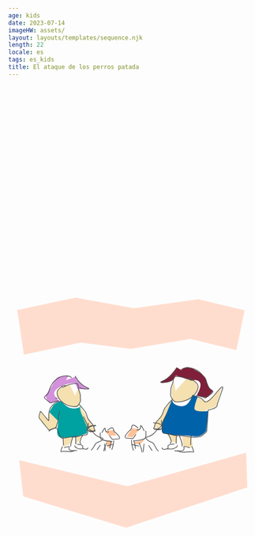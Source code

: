 ```yaml
---
age: kids
date: 2023-07-14
imageHW: assets/
layout: layouts/templates/sequence.njk
length: 22
locale: es
tags: es_kids
title: El ataque de los perros patada
---
```


<svg stroke-miterlimit="10" style="fill-rule:nonzero;clip-rule:evenodd;stroke-linecap:round;stroke-linejoin:round" viewBox="0 0 390 844" xml:space="preserve" xmlns="http://www.w3.org/2000/svg">
<path d="M76.905 479.531c3.852-5.841 19.135-10.934 19.135-10.934l8.885 17.768 4.781-12.984s3.956 8.676 3.419 15.718c-.536 7.042-1.721 15.878-6.839 15.032-5.117-.846-13.137-2.029-19.13-6.831-5.993-4.803-14.103-11.928-10.25-17.769ZM49.57 510.968l-.684 10.251 15.718 18.451 12.299-4.1-.997-12.986-11.302-11.616-.686 14.351-14.349-14.351Z" fill="#f5e0b0"/><path d="M83.427 494.849s-9.693 1.732-12.985 6.834c-3.291 5.101-6.153 10.248-6.153 10.248l13.67 13.671 2.05-15.718-3.106 29.786s-1.973 11.127 5.84 11.901c7.814.774 23.236-1.367 23.236-1.367l17.088-4.783 1.367-13.668s-3.789-4.232-6.156-12.304c-2.368-8.073-5.103-16.685-5.103-16.685s-4.572 5.204-15.635 2.767c-6.265-1.381-14.113-10.682-14.113-10.682Z" fill="#00a1a1"/><path d="m111.753 502.764 2.05 9.568 12.988 30.072 10.251-1.367-12.299-19.135-12.99-19.138ZM85.79 552.655l-.006 14.349 11.618-6.151 4.784-10.934-16.397 2.736ZM105.603 551.286l11.623-2.731-11.623 14.348v-11.617Z" fill="#f5e0b0"/><path d="m109.022 476.114 17.085-.683s-21.249-13.129-20.502-19.135l-15.035 5.467 3.97-7.379-16.952 2.595s-3.55 3.775-7.52 10.934c-3.97 7.16-8.26 13.468-10.934 16.402-2.675 2.934 5.465 13.665 5.465 13.665L81 494.563s-14.4-9.068-6.834-17.085c7.566-8.016 24.146-11.804 30.759-10.931" fill="#d391db"/><path d="m152.127 542.291 11.622-2.783 6.149 9.047h-12.3M147.71 553.357s10.835 7.211 16.37 3.507l-5.848 12.276s-4.715-12.719-10.522-15.783ZM185.708 549.85l8.765-12.86 11.693 1.754-11.69 12.859-8.768-1.753ZM196.225 559.2s17.323-2.701 19.291-6.427c1.969-3.727-4.788 8.464-10.519 9.352-5.731.888-8.772-2.925-8.772-2.925Z" fill="#ffc197"/><path d="M238.311 465.09s8.083-4.019 14.031-9.35c5.948-5.332 11.691-14.029 11.691-14.029l7.597 4.674s4.808-7.914 15.202-3.505 22.991 12.472 23.966 19.29c.975 6.818 4.16 13.353 8.768 15.198 4.608 1.845-9.353 11.69-9.353 11.69l-14.618-3.509s8.972-14.506 4.677-20.459c-4.295-5.953-13.239-2.578-13.239-2.578l-24.142-8.128-3.532 6.617s-17.543 8.172-21.048 4.089Z" fill="#801f39"/><path d="m278.649 460.416-16.37 18.121-2.925-16.37s-4.564 18.623-2.918 23.384c1.646 4.761-2.071 11.182 9.348 9.935 11.419-1.247 18.925-1.795 23.382-7.599 4.457-5.804 9.642-9.716 7.603-16.365-2.039-6.649-7.115-10.825-18.12-11.106Z" fill="#f5e0b0"/><path d="M231.883 525.884s8.844-5.439 10.524-12.275c1.681-6.837 14.614-20.459 14.614-20.459l-16.954 39.164-11.691 8.183 3.507-14.613ZM297.349 489.056s-10.168 16.269-1.751 21.046c8.416 4.776 16.951-2.923 16.951-2.923l13.447-4.092 8.766-30.396s-18.285 22.813-24.551 22.213c-6.265-.601-6.987-5.234-12.862-5.848ZM251.173 546.343l3.507 11.106 9.353 2.338 1.167-11.108-14.027-2.336ZM272.799 549.848l1.169 14.613 15.784 3.509-2.922-18.12-14.031-.002Z" fill="#f5e0b0"/><path d="m257.021 491.981-16.37 39.748s-1.253 11.771 2.339 12.86c3.591 1.089 9.839 3.242 23.966 3.507 14.127.265 22.911 2.121 29.811 1.754 6.9-.368 13.446-8.184 13.446-8.184l3.503-31.567s-21.212 2.615-21.623-3.505c-.411-6.119 5.258-19.289 5.258-19.289l-8.765-2.338s-4.005 18.753-18.121 17.536c-14.116-1.217-13.444-10.522-13.444-10.522Z" fill="#0062a8"/><path d="m17.067 587.109 169.52 40.92 186.466-52.608 1.754 54.362-189.974 63.129-161.334-49.1-6.432-56.703ZM24.525 422l88.851-19.125 78.913 9.935 93.523-15.648 71.9 17.635 12.86-62.344-72.485-17.387-101.124 14.158-91.77-16.642-91.19 19.374L24.525 422Z" fill="#ffddce"/><path d="M300.406 480.688c-.972.139-1.934.266-2.906.406-.29.044-.482.335-.438.625.045.29.304.482.594.437.97-.158 1.937-.31 2.906-.468a.536.536 0 0 0 .438-.594c-.042-.275-.319-.449-.594-.406ZM74.188 489.406c-.275-.044-.55.132-.594.406-.045.275.132.55.406.594.826.144 1.674.295 2.5.438a.515.515 0 0 0 .594-.438.546.546 0 0 0-.438-.625l-2.469-.375ZM262.75 455.375c-1.026.012-2.049.17-2.719.656-1.272.925-1.62 2.638-1.812 4.094-.171 1.29-.161 2.618-.344 3.906-.101.716-.327 1.459-.531 2.125-.838 2.733-2.083 5.385-2.688 8.188-.444 2.062-.323 4.099-.375 6.187-.047 1.886-.441 3.805-.125 5.688.281 1.673 1.178 3.009 2.032 4.437.923 1.544 1.893 3.139 3.312 4.282 2.138 1.72 4.181 1.559 6.781 1.468 1.941-.068 3.837-.215 5.75-.562 7.082-1.284 13.802-4.743 18.969-9.75 2.563-2.484 4.755-5.329 6.031-8.688 1.2-3.156 1.725-7.003-.25-9.968-.617-.927-1.478-1.686-2.281-2.438a50.405 50.405 0 0 0-3.531-3.031c-1.001-.776-2.019-1.519-3.094-2.188-.499-.31-1-.627-1.563-.812-.737-.243-1.514-.238-2.281-.281-.246-.014-.972-.17-.75-.063 2.383 1.144-.004.019-.719-.063A.505.505 0 0 0 282 459c-.031.276.193.531.469.562 1.337.549 1.476.701 1.875.938-1.192-.519-2.372-1.077-3.563-1.594-4.753-2.064-10.074-2.975-15.219-3.375-.734-.057-1.786-.168-2.812-.156Zm.656 1.125c1.336.025 2.675.117 4 .281 4.598.57 9.156 1.404 13.406 3.313 1.829.821 3.614 1.828 5.563 2.344.612.161 1.309.273 1.937.343.36.041 1.379.269 1.063.094-2.166-1.199-.126-.108 1.063-.031a51.036 51.036 0 0 1 4.656 4.125c.332.331.584.641.844 1.031 1.786 2.687 1.238 6.219.156 9.062-1.369 3.598-3.883 6.575-6.719 9.126-5.247 4.719-11.88 7.865-18.875 8.843-1.627.228-3.269.27-4.906.344-1.878.085-3.541.108-5.125-1.031-1.695-1.219-2.696-3.097-3.75-4.844-.666-1.104-1.316-2.177-1.531-3.469-.302-1.81.109-3.655.156-5.469.052-2.02-.089-4.005.344-6 .601-2.772 1.826-5.422 2.656-8.124.224-.73.483-1.479.594-2.25.223-1.561.168-3.167.468-4.719.179-.927.549-2.406 1.594-2.781.74-.266 1.642-.202 2.406-.188Zm19.782 3.125c-.219-.132.525.048.781.063.675.038 1.38.036 2.031.25.332.108.626.343.938.531.303.176.488.365 1.187.687.298.198.583.419.875.625-.246-.035-.376-.01-.562-.031a12.479 12.479 0 0 1-2.594-.594c-.11-.037-.204-.116-.313-.156.177.109.224.186.969.219 1.219.054-2.268-.963-3.312-1.594ZM105.781 466.625c-1.101.022-2.221.204-2.937.281-4.092.441-8.205 1.225-11.969 2.938-.423.192-.864.352-1.281.562.182-.093.37-.222.344-.437a.505.505 0 0 0-.563-.438c-1.698.731-2.173 1.076-2.406 1.25.405-.069.817-.132 1.219-.156.218-.013.85-.131.656-.031-1.55.793-.755.434 0 .156-.92.462-1.828.957-2.813 1.25H86c.834-.016-1.745.858-2.438 1.5-.227.211.63-.026.938-.062.542-.065 1.13-.197 1.656-.344 1.817-.507 3.451-1.504 5.156-2.282 3.94-1.796 8.36-2.616 12.657-2.968.39-.032.765-.041 1.156-.063.804-.045 2.156-.233 2.875.313.871.661 1.033 2.044 1.156 3.031.146 1.164.124 2.338.282 3.5.094.694.339 1.403.531 2.063.707 2.428 1.738 4.796 2.25 7.281.369 1.796.228 3.587.281 5.406.047 1.625.412 3.252.156 4.875-.215 1.365-.957 2.507-1.625 3.688-.79 1.395-1.607 2.765-2.875 3.781-1.436 1.151-3.121.968-4.844.906-1.609-.058-3.196-.198-4.78-.5-6.276-1.195-12.111-4.57-16.407-9.281-1.798-1.972-3.309-4.135-4.219-6.656-.92-2.549-1.401-5.705.125-8.126.48-.761 1.184-1.41 1.813-2.031a42.575 42.575 0 0 1 2.906-2.625c.011-.009.02-.022.031-.031 1.357-.608 2.02-.961 2.25-1.125-.222.042-.444.1-.656.125-.083.01-.115.009-.25.031.415-.305.82-.623 1.25-.906.296-.195.67-.485 1.031-.625-.125.02-.101.078-.437.094-1.038.048 1.9-.824 2.781-1.375.178-.111-.416.019-.625.031-.218.013-.439.012-.656.031-.444.039-.888.103-1.313.25-1.364.475-2.883 1.774-4 2.688-1.456 1.191-2.83 2.51-4.125 3.875-.33.348-.587.656-.844 1.062-1.573 2.493-1.293 5.652-.437 8.344 1.035 3.259 3 6.042 5.375 8.469 4.644 4.746 10.824 8.024 17.406 9 1.417.21 2.823.243 4.25.312 1.689.082 3.233.066 4.688-.906 1.57-1.05 2.557-2.706 3.469-4.312.634-1.118 1.319-2.174 1.624-3.438.451-1.866.054-3.773 0-5.656-.041-1.486.064-2.989-.124-4.469-.372-2.919-1.655-5.697-2.469-8.5-.175-.6-.383-1.265-.469-1.906-.191-1.42-.146-2.837-.406-4.25-.197-1.069-.565-2.276-1.469-2.969-.665-.51-1.742-.647-2.844-.625Zm-19.375 4.25c.16-.025.432.004.563-.094-.166.029-.342.008-.5.063-.02.007-.042.023-.063.031ZM86 472c-.665.031-.696.046-.938.219.276-.054.558-.085.813-.157.045-.012.08-.049.125-.062Z" fill="#4b4b4b"/><path d="M336 471.875c-.966-.409-2.052.526-2.719 1.094-1.532 1.304-2.875 2.887-4.187 4.406-3.307 3.827-6.436 7.782-9.938 11.437-1.857 1.94-3.841 3.905-6.125 5.344-.627.395-1.298.755-2 1-2.648.925-3.488-.556-5.25-2.375-1.234-1.273-2.51-2.631-4.062-3.531-1.111-.644-2.404-1.015-3.625-1.375-2.104-.62-4.266-1.061-6.406-1.531a.492.492 0 0 0-.594.375.491.491 0 0 0 .375.593c2.628.578 5.3 1.103 7.843 2 .756.267 1.487.507 2.157.938 1.748 1.124 3.172 2.764 4.593 4.25.418.437.838.93 1.344 1.281 1.192.826 2.648.775 3.969.313.774-.271 1.496-.658 2.187-1.094 2.684-1.69 4.977-4.038 7.126-6.344 3.194-3.427 6.125-7.082 9.187-10.625 1.278-1.479 2.57-3.01 4.063-4.281.265-.226 1.237-1.097 1.656-.938.497.19.14 1.644.062 1.938-.498 1.876-1.148 3.729-1.781 5.562-1.942 5.628-4.006 11.223-5.875 16.876-.415 1.253-.757 2.505-.969 3.812-.032.2-.003.424-.031.625-.089.63-.493 1.162-.938 1.594-1.064 1.034-2.46 1.715-3.812 2.281-1.684.705-3.453 1.227-5.219 1.688-1.037.27-2.074.506-3.125.718-.323.065-.842.067-1 .438-.145.341-.075.828-.094 1.156-.027.484-.065.984-.093 1.469-.12 2.053-.22 4.103-.344 6.156-.357 5.927-.705 11.86-1.156 17.781-.188 2.46-.328 4.936-.719 7.375-.006.038-.567.567-.656.657-.538.539-1.113 1.03-1.688 1.531a66.76 66.76 0 0 1-4.375 3.531c-.808.592-1.603 1.101-2.531 1.469-2.887 1.143-6.169 1.17-9.219 1.156-2.372-.011-4.766.038-7.125-.25-3.392-.414-6.707-1.331-10.094-1.781-3.674-.489-7.381-.024-11.062-.375-2.527-.241-4.965-.97-7.406-1.625-2.89-.776-5.75-1.158-8.719-1.469-1.555-.163-3.488.079-4.656-1.187-1.619-1.755-.428-4.882-.5-6.969-.077-2.203-.969-4.264-1.375-6.407-.352-1.852-.256-3.782-.375-5.656-.019-.292-.27-.487-.563-.468a.533.533 0 0 0-.5.562c.123 1.919.046 3.884.406 5.781.397 2.084 1.269 4.076 1.344 6.219.089 2.511-1.174 5.538.782 7.656 1.392 1.509 3.445 1.304 5.312 1.5 2.914.306 5.726.708 8.562 1.469 2.499.67 5.007 1.41 7.594 1.656 3.667.35 7.341-.144 11 .344 3.391.452 6.729 1.368 10.125 1.781 2.819.343 5.696.314 8.531.282 2.776-.032 5.7-.183 8.313-1.219 1.603-.636 2.932-1.73 4.281-2.781a70.492 70.492 0 0 0 2.532-2.063c.827-.709 1.656-1.457 2.406-2.25.22-.233.611-.585.687-.906.323-1.366.363-2.89.469-4.281.122-1.604.26-3.209.375-4.813.294-4.095.531-8.214.781-12.313.179-2.931.361-5.849.532-8.781l.156-2.719c.012-.215.019-.41.031-.624.02-.004.042.003.063 0 .063-.013.124-.019.187-.032.152-.031.285-.062.437-.094.188-.039.376-.083.563-.124.218-.049.439-.075.656-.126a57.852 57.852 0 0 0 1.531-.374c3.119-.815 7.103-1.915 9.469-4.219 1.298-1.265 1.171-2.352 1.531-4 .28-1.278.653-2.478 1.063-3.719 1.879-5.685 3.987-11.298 5.906-16.969.208-.614.426-1.226.625-1.843.109-.336.24-.756.344-1.094.338-1.098 1.337-3.797-.25-4.469ZM81.594 494.5c-2.761.639-5.816 1.125-8.344 2.469-1.826.97-3.21 2.79-4.563 4.281-1.462 1.612-2.832 3.191-3.75 5.188-2.508 5.454-1.81 11.966-2 17.843l-.156-.156c-.859-.86-1.627-1.786-2.406-2.719-2.548-3.052-4.959-6.209-7.594-9.187-.415-.47-.826-.945-1.25-1.407-.391-.426-1.495-.81-1.843-.218-.135.227-.153.815-.188 1-.03.157-.059.312-.094.468a21.603 21.603 0 0 1-.625 2.157c-.788 2.34-1.476 4.585-.75 7.031.161.542.696 1.066 1.032 1.5.631.816 1.291 1.601 1.937 2.406 2.239 2.791 4.51 5.549 6.781 8.313.618.752 1.225 1.53 1.844 2.281.476.579.96 1.141 1.438 1.719.569.689 1.117 1.374 1.687 2.062.102.123.772 1.004.906 1.031.765.16.801-.035 1.625-.374.496-.205 1-.429 1.5-.626 1.68-.662 3.359-1.278 5.094-1.781.392-.113.792-.214 1.188-.312.476-.119 1.525-.489 2-.188 1.143.726 1.901 2.82 2.374 3.969 1.104 2.678 1.95 5.472 3.188 8.094.597 1.264 1.353 2.873 2.625 3.625.971.574 2.22.346 3.281.25.633-.058 1.341-.181 1.969-.281 3.159-.504 6.23-1.461 9.438-1.626 3.165-.162 6.324.155 9.468-.406 3.157-.563 6.114-1.82 9.313-2.218 1.041-.13 2.109-.297 3.156-.376 1.594-.119 3.212-.165 4.219-1.593 1.382-1.96.396-4.453.468-6.625.065-1.919.819-3.723 1.157-5.594.308-1.71.207-3.492.312-5.219a.532.532 0 0 0-1.062-.062c-.102 1.684-.013 3.426-.313 5.093-.346 1.927-1.091 3.744-1.156 5.719-.06 1.829.871 4.429-.281 6.063-.799 1.132-2.196 1.093-3.438 1.187-1.35.103-2.723.272-4.062.469-2.907.429-5.617 1.609-8.5 2.125-3.097.554-6.193.245-9.313.406-3.567.185-7.002 1.327-10.531 1.781a24.65 24.65 0 0 1-2.938.188 1.267 1.267 0 0 1-.656-.188c-1.066-.633-1.728-2.118-2.219-3.156a32.294 32.294 0 0 1-.718-1.656c-.972-2.389-1.736-4.86-2.781-7.219-.523-1.178-1.242-2.973-2.47-3.656-1.101-.613-2.933.097-4 .406-1.765.513-3.508 1.138-5.218 1.813-.634.25-1.246.518-1.875.781-.132.055-.275.1-.406.156-3.648-4.228-7.137-8.633-10.656-12.969-1.112-1.369-2.227-2.735-3.313-4.124-.243-.312-1.076-1.266-1.125-1.469-.206-.851-.365-1.713-.281-2.594.156-1.634.79-3.136 1.281-4.687.198-.624.378-1.264.5-1.907.005-.025.038-.197.063-.343.047.025.109.039.156.062.038.019.04.034.093.062.788.924 1.648 1.798 2.438 2.719 2.415 2.815 4.655 5.771 7.063 8.594.739.867 1.484 1.877 2.406 2.563.348.258.903.398 1.156-.032a.754.754 0 0 0 .094-.312c.038-.657.071-1.312.093-1.969.023-.662.027-1.337.032-2 .02-2.931-.092-5.866.281-8.781.325-2.538 1.066-5.042 2.438-7.219.962-1.527 2.22-2.801 3.437-4.125 1.021-1.112 2.11-2.426 3.469-3.156.82-.441 1.802-.726 2.687-1 1.77-.55 3.602-.958 5.406-1.375a.492.492 0 0 0 .376-.594.492.492 0 0 0-.594-.375Z" fill="#4b4b4b"/><path d="M256.406 492.094c-3.167 2.967-5.962 6.234-8.625 9.656-1.054 1.355-2.28 2.686-3.125 4.188-1.421 2.525-2.057 5.41-3.094 8.093-.627 1.624-1.43 3.137-2.468 4.531-2.66 3.575-6.166 6.397-8.563 10.188-1.028 1.627-1.293 3.604-1.719 5.438-.089.384-.13.806-.312 1.156-.374.72-1.673 1.733-.688 2.594 1.046.912 2.597.796 3.876.968.981.132 1.927.408 2.906.563 1.511.238 3.003.311 4.531.281a.559.559 0 0 0 .531-.562.504.504 0 0 0-.531-.5 25.182 25.182 0 0 1-5.437-.469c-.911-.181-1.764-.346-2.688-.438a18.923 18.923 0 0 1-1.156-.156c-.318-.052-.641-.119-.938-.25-.149-.066-.26-.187-.406-.25.009-.01.023-.021.031-.031.003-.012-.006-.011 0-.032.375-.43.885-1.001 1.031-1.531.298-1.076.497-2.163.75-3.25.441-1.885 1.296-3.453 2.469-5 2.18-2.873 4.974-5.194 7.125-8.093 1.092-1.472 1.934-3.07 2.594-4.782 1.016-2.637 1.639-5.485 3.031-7.968.817-1.457 2.011-2.749 3.031-4.063 2.628-3.382 5.404-6.6 8.532-9.531a.514.514 0 0 0 .031-.719.513.513 0 0 0-.719-.031ZM111.031 499.719a.475.475 0 0 0 0 .687c2.677 2.646 5.051 5.567 7.281 8.594.871 1.181 1.872 2.325 2.563 3.625 1.192 2.243 1.728 4.787 2.594 7.156.628 1.719 1.442 3.312 2.531 4.781 1.774 2.395 4.01 4.394 5.75 6.813 1.004 1.396 1.755 2.795 2.125 4.469.143.648.232 1.289.375 1.937.092.418.167.861.344 1.25.159.352.484.741.75 1.063.012.028.012.054.031.094-.005.002.005.027 0 .031-.092.06-.18.14-.281.187a3.074 3.074 0 0 1-.782.219c-.318.055-.686.061-1 .094-.7.073-.689.075-1.374.219-.609.127-1.2.273-1.813.374-1.23.205-2.443.278-3.687.25-.294-.006-.557.207-.563.5a.559.559 0 0 0 .531.563 21.359 21.359 0 0 0 4.844-.437c.605-.127.95-.262 1.531-.344 1.112-.158 2.454-.05 3.344-.875.864-.802-.218-1.68-.563-2.375-.212-.429-.371-1.533-.468-2-.279-1.338-.568-2.748-1.282-3.938-1.937-3.232-4.734-5.716-6.968-8.718-1.033-1.388-1.811-2.876-2.406-4.5-.885-2.415-1.437-4.998-2.657-7.282-.718-1.344-1.754-2.559-2.656-3.781-2.264-3.067-4.661-5.975-7.375-8.656a.512.512 0 0 0-.719 0ZM287.438 547.531a.507.507 0 0 0-.626.344c-1.35 4.945-1.219 9.983-1.343 15.063a.558.558 0 0 0 .531.562.531.531 0 0 0 .531-.531c.115-4.993-.075-9.951 1.25-14.813a.506.506 0 0 0-.343-.625ZM85.219 549.5a.525.525 0 0 0-.375.625c1.13 4.376.965 8.831 1.062 13.313a.56.56 0 0 0 .563.531c.293-.007.506-.27.5-.563-.107-4.563-.003-9.077-1.156-13.531-.07-.269-.326-.444-.594-.375ZM267.969 547.531c-.264.088-.4.393-.313.657 1.863 5.619 4.439 10.873 4.532 16.906a.505.505 0 0 0 .531.5.532.532 0 0 0 .531-.532c-.026-1.511-.112-2.95-.406-4.437-.871-4.399-2.842-8.512-4.25-12.75-.088-.264-.362-.431-.625-.344ZM101.844 549.5a.506.506 0 0 0-.625.344c-1.63 5.172-3.878 9.945-3.969 15.468a.506.506 0 0 0 .5.532c.293.004.558-.207.563-.5.077-5.345 2.265-10.168 3.843-15.188.084-.265-.047-.573-.312-.656ZM264 546.094a.503.503 0 0 0-.562.437c-.669 4.764-.624 9.575-.688 14.375a.532.532 0 0 0 1.062 0c.056-4.755-.033-9.497.626-14.218a.536.536 0 0 0-.438-.594ZM105.188 548.219a.504.504 0 0 0-.438.562c.562 4.246.485 8.54.531 12.813.004.293.27.503.563.5.293-.004.503-.238.5-.532-.055-4.314-.023-8.62-.594-12.906a.504.504 0 0 0-.562-.437ZM249.812 545.781c-.199.193-.224.519-.031.719 2.302 2.382 3.546 5.209 4.5 8.344.294.964.874 2.213.719 3.281-.127.88-1.026 1.67-1.531 2.344-.176.235-.11.574.125.75a.5.5 0 0 0 .718-.094c.64-.857 1.549-1.709 1.719-2.813.191-1.237-.398-2.616-.75-3.75-1.018-3.28-2.37-6.285-4.781-8.781a.476.476 0 0 0-.688 0ZM117.344 547.938a.476.476 0 0 0-.688.031c-2.082 2.272-3.23 4.948-4.094 7.875-.309 1.049-.817 2.283-.656 3.406.142.988.915 1.749 1.469 2.531.17.239.511.295.75.125a.504.504 0 0 0 .125-.718c-.433-.61-1.171-1.316-1.281-2.094-.135-.956.338-2.051.593-2.938.803-2.783 1.834-5.34 3.813-7.5a.512.512 0 0 0-.031-.718ZM287.656 565.469a.504.504 0 0 0-.187.687c.52.963.992 1.91 1.375 2.938.252.676.453 1.33.625 2.031.084.345.142.685.219 1.031.053.245.635 1.519.562 1.656-.227.426-1.507.036-1.781-.031-.526-.127-.68-.172-1.219-.219a33.174 33.174 0 0 0-1.969-.093 36.593 36.593 0 0 0-3.125.031c-3.806.221-7.631.792-11.437.281-1.838-.246-3.575-1.33-5.281-1.969a.504.504 0 0 0-.657.313c-.102.275.007.585.281.687 1.796.67 3.603 1.769 5.532 2.032 4.583.625 9.134-.354 13.718-.375.641-.003 1.267.035 1.907.062.497.022.982.002 1.469.094.988.188 2.906.965 3.5-.406.323-.748-.262-1.445-.469-2.125-.231-.755-.327-1.523-.563-2.282-.451-1.451-1.092-2.822-1.812-4.156a.505.505 0 0 0-.688-.187ZM85.063 565.625a.515.515 0 0 0-.688.219c-.617 1.205-1.147 2.417-1.531 3.718-.202.683-.303 1.383-.5 2.063-.18.623-.657 1.256-.375 1.937.522 1.264 2.158.588 3.062.407.407-.082.837-.075 1.25-.094.544-.025 1.08-.065 1.625-.063 3.929.02 7.752.855 11.688.344 1.657-.215 3.193-1.244 4.718-1.844a.536.536 0 0 0 .313-.687.52.52 0 0 0-.687-.281c-1.428.563-2.914 1.549-4.47 1.75-3.26.42-6.462-.02-9.718-.219a32 32 0 0 0-3.531-.031c-.516.025-.886.027-1.375.125-.177.035-.357.08-.531.125-.18.046-1.275.413-1.438.094-.058-.114.456-1.29.5-1.5.065-.312.115-.628.188-.938.145-.629.316-1.204.53-1.812.325-.919.745-1.76 1.188-2.626a.515.515 0 0 0-.219-.687ZM265.281 563.531a.507.507 0 0 0-.625.344c-.145.517-.119 1.27-.437 1.719-.259.365-.69.564-1.063.812-.943.63-1.966 1.16-3 1.625-.826.372-1.724.805-2.625.969-1.259.229-2.575.157-3.843.094-1.534-.076-3.06-.195-4.594-.25a.56.56 0 0 0-.563.531c-.01.293.238.521.531.531 2.128.073 4.246.289 6.376.282.861-.004 1.784.001 2.624-.219 1.611-.423 3.225-1.257 4.657-2.094.76-.444 1.782-.951 2.312-1.687.417-.578.406-1.37.594-2.032a.506.506 0 0 0-.344-.625ZM104.094 563.906a.474.474 0 0 0-.344.594c.162.6.137 1.314.5 1.844.571.834 2.03 1.586 2.906 2.062.97.528 2.025 1.079 3.094 1.375.961.267 2.049.212 3.031.188 1.564-.039 3.125-.162 4.688-.219a.533.533 0 0 0 .5-.562.533.533 0 0 0-.563-.5c-1.559.059-3.096.204-4.656.25-.879.025-1.854.072-2.719-.157-.989-.262-2.008-.798-2.906-1.281a15.137 15.137 0 0 1-2.375-1.562.749.749 0 0 1-.156-.157c-.271-.406-.252-1.069-.375-1.531a.506.506 0 0 0-.625-.344ZM207.375 532.469c-.736.458-.296 2.332-.406 3.031-.07.439-.278.868-.438 1.281-.218.564-.469 1.197-.875 1.657-.901 1.019-2.777.747-3.968.718a.532.532 0 0 0-.532.532.506.506 0 0 0 .5.531c1.692.039 3.835.214 4.969-1.313.586-.79 1.22-2.293 1.375-3.25.098-.605.023-1.236 0-1.844-.002-.061 0-.125 0-.187.192.139.393.273.562.437.244.237.432.503.626.782.278.401.557.95.781 1.406.331.674.634 1.343 1 2 .538.967 1.086 1.953 1.593 2.938.128.246.41.345.657.218a.515.515 0 0 0 .219-.687c-.675-1.311-1.429-2.576-2.063-3.907-.409-.857-.798-1.747-1.344-2.531-.23-.331-.463-.653-.75-.937-.292-.289-.64-.534-.969-.782-.269-.202-.639-.279-.937-.093ZM151.875 536.5a.81.81 0 0 0-.656.125c-.306.213-.631.436-.907.687-.267.245-.5.523-.718.813-.206.273-.386.582-.563.875-.339.562-.593 1.173-.906 1.75-.539.994-1.169 1.916-1.719 2.906-.135.243-.024.553.219.688a.504.504 0 0 0 .687-.188c.553-.992 1.176-1.942 1.719-2.937.307-.563.543-1.171.875-1.719.327-.539.618-1.011 1.094-1.438.142-.127.31-.236.469-.343v.062c-.011.313-.026.625-.031.938-.02 1.175.678 2.842 1.5 3.687 1.114 1.147 2.973 1.001 4.437.969a.53.53 0 0 0 .531-.531.532.532 0 0 0-.531-.532c-1.098.026-2.842.253-3.687-.624-.455-.472-1.079-1.826-1.188-2.469-.125-.737.199-1.572-.094-2.281a.727.727 0 0 0-.531-.438ZM215.375 552a.52.52 0 0 0-.187.719c1.504 2.627 3.668 4.313 6.406 5.593 1.947.912 4.19 1.432 5.687 3.063.298.325.479.755.719 1.125a38.318 38.318 0 0 1 1.531 2.562c.898 1.653 1.734 3.335 2.719 4.938.744 1.211 1.589 2.566 2.906 3.219.249.122.565.03.688-.219.122-.249-.001-.565-.25-.688-1.343-.657-2.165-2.241-2.875-3.468-1.324-2.286-2.403-4.691-3.844-6.906-.272-.418-.507-.884-.844-1.25-1.636-1.78-3.854-2.318-5.969-3.313-2.537-1.194-4.575-2.748-5.968-5.187a.521.521 0 0 0-.719-.188ZM148.75 553.219a.513.513 0 0 0-.719.156c-1.443 2.23-3.117 3.385-5.531 4.437-1.935.844-4.03 1.332-5.562 2.876-.609.612-1.038 1.396-1.5 2.124-1.133 1.784-2.052 3.674-3.219 5.438-.619.934-1.288 1.923-2.313 2.438-.247.125-.375.439-.25.687.126.248.44.344.688.219 1.383-.708 2.256-2.061 3.062-3.344 1.224-1.948 2.273-3.989 3.594-5.875.221-.315.386-.696.656-.969 1.411-1.422 3.492-1.85 5.282-2.625 2.608-1.129 4.405-2.409 5.968-4.812a.549.549 0 0 0-.156-.75ZM213.094 561.156a.513.513 0 0 0-.594.406c-.744 4.049-1.046 8.15-1.344 12.25a.534.534 0 0 0 1.063.063c.287-4.063.547-8.113 1.281-12.125a.513.513 0 0 0-.406-.594ZM150.812 561.094a.514.514 0 0 0-.406.594c.645 3.455.921 6.905 1.188 10.406.022.292.27.522.562.5a.533.533 0 0 0 .5-.563c-.278-3.537-.593-7.041-1.25-10.531a.513.513 0 0 0-.594-.406ZM205.031 559.781a.507.507 0 0 0-.281.657c1.798 4.653 4.031 9.124 4.5 14.156a.508.508 0 0 0 .562.468c.292-.027.528-.27.5-.562-.49-5.139-2.784-9.687-4.624-14.438a.508.508 0 0 0-.657-.281Z" fill="#4b4b4b"/><path d="M154.281 560.031a.506.506 0 0 0-.656.281c-1.709 4.084-3.852 7.968-4.313 12.438-.029.292.209.564.5.594a.51.51 0 0 0 .563-.469c.438-4.353 2.527-8.209 4.187-12.187a.506.506 0 0 0-.281-.657ZM194.438 562.031a.539.539 0 0 0-.657.375.537.537 0 0 0 .375.656c3.431.948 6.867 1.767 10.375 2.376a.483.483 0 0 0 .563-.407.482.482 0 0 0-.406-.562c-3.475-.608-6.855-1.492-10.25-2.438ZM164.094 561.969c-4.766 1.043-2.624.617-4.75 1.062-1.064.223 2.113-.493 3.187-.656.535-.081-1.037.279-1.562.406-.991.24-2.19.514-3.188.719-.532.109-2.121.439-1.593.312 2.631-.631-.006-.012-1.626.25a.483.483 0 0 0-.406.563c.044.274.289.482.563.437 4.817-1.025 2.706-.588 4.843-1.031 1.069-.221-2.14.441-3.187.75-.529.156 1.084-.175 1.625-.281 1.037-.204 2.19-.477 3.219-.719.53-.124 2.097-.479 1.562-.375-2.691.525.019-.004 1.594-.406a.537.537 0 0 0 .375-.656.537.537 0 0 0-.656-.375Z" fill="#4b4b4b"/><path d="M197.281 557.406a.505.505 0 0 0-.343.625c1.101 3.554 1.493 7.223 1.937 10.907a.537.537 0 0 0 .594.468.538.538 0 0 0 .469-.594c-.46-3.744-.908-7.451-2.032-11.062a.506.506 0 0 0-.625-.344ZM161.5 558a.522.522 0 0 0-.656.312c-.946 4.769-.516 2.671-.938 4.782-.264 1.322.5-2.665.688-4 .038-.273-.176.546-.25.812-.14.501-.263 1.086-.375 1.594a47.174 47.174 0 0 0-.594 3.188c-.079.529-.339 2.115-.219 1.593.607-2.64.023-.023-.187 1.563-.038.29.146.587.437.625A.538.538 0 0 0 160 568c.896-4.677.548-2.869.906-4.688.204-1.036-.367 2.087-.687 3.094-.161.507.144-1.036.219-1.562.185-1.309.377-2.621.687-3.906.062-.257.118-.527.187-.782.07-.254.294-1.01.25-.75-.481 2.869-.005.014.25-.75a.521.521 0 0 0-.312-.656ZM193.281 555.031a.529.529 0 0 0-.562.469c-.503 5.626 1.533 10.963 2.969 16.312a.537.537 0 0 0 .656.376.538.538 0 0 0 .375-.657c-1.409-5.221-3.49-10.44-3-15.937.024-.277-.161-.538-.438-.563ZM165.188 555.969c-.277.026-.496.255-.469.531.455 4.735-1.481 9.228-2.781 13.688a.537.537 0 0 0 .374.656.52.52 0 0 0 .657-.344c1.332-4.598 3.221-9.219 2.75-14.094a.475.475 0 0 0-.531-.437ZM219.969 563.594a.487.487 0 0 0-.125.687c.859 1.348.623.948.875 1.344-.266-.459.586.867.875 1.313.575.886 1.128 1.79 1.687 2.687.279.448 1.131 1.786.844 1.344-1.442-2.22-.019-.007.813 1.343.154.25.5.342.75.188.249-.154.31-.5.156-.75-2.596-4.017-1.441-2.213-2.594-4-.578-.896 1.17 1.783 1.781 2.656.304.434-.56-.896-.843-1.344-.569-.898-1.164-1.799-1.75-2.687-.295-.446-1.161-1.764-.876-1.313 1.421 2.245-.015-.017-.906-1.343a.487.487 0 0 0-.687-.125ZM144.469 563.188a.49.49 0 0 0-.688.124c-2.412 3.455-1.337 1.905-2.406 3.438-.535.767 1.058-1.525 1.563-2.312.254-.397-.539.772-.813 1.156-.544.762-1.096 1.539-1.625 2.312-.263.385-1.052 1.536-.781 1.156 1.36-1.908-.006-.003-.781 1.157a.513.513 0 0 0 .156.719c.244.162.587.119.75-.126 2.378-3.453 1.311-1.934 2.375-3.468.531-.767-1.071 1.562-1.625 2.312-.276.373.522-.803.781-1.187.519-.772 1.029-1.519 1.563-2.281.268-.384 1.073-1.545.812-1.157-1.298 1.93.019.017.844-1.125a.524.524 0 0 0-.125-.718ZM196 531.594c-.773-.09-1.482.421-1.969.968-.893 1.005-.888 1.942-1.093 3.188-.094.569-.288 1.151-.5 1.688-.405 1.019-1.177 1.832-1.844 2.687a.537.537 0 0 0 .094.75c.231.18.569.138.75-.094.834-1.072 1.688-2.044 2.124-3.343.166-.494.354-1.017.438-1.532.084-.519.058-1.05.188-1.562.317-1.253 1.183-1.881 2.406-1.594.232.055.465.131.687.219.44.173.938.449 1.344.687.632.372 1.28.758 1.875 1.188.928.67 1.728 1.503 2.594 2.25.21.181.506.147.687-.063.182-.21.179-.537-.031-.719-1.079-.932-2.08-1.938-3.281-2.718-.894-.58-1.818-1.2-2.813-1.594-.651-.258-.962-.326-1.656-.406ZM162.969 535.812c-.338-.025-.816.063-1.094.126a6.842 6.842 0 0 0-1.469.531c-.653.311-1.286.69-1.906 1.062-1.108.666-2.057 1.54-3.062 2.344-.217.173-.236.502-.063.719.173.217.471.236.687.062.97-.775 1.899-1.612 2.969-2.25.594-.354 1.187-.736 1.813-1.031a5.847 5.847 0 0 1 1.25-.437c1.024-.223 1.923.261 2.218 1.343.119.436.11.902.188 1.344.089.509.251.987.438 1.469.411 1.064 1.212 1.887 1.937 2.75a.533.533 0 0 0 .813-.688c-.61-.723-1.31-1.4-1.688-2.281-.723-1.687-.298-3.21-1.844-4.531-.328-.28-.754-.498-1.187-.532ZM215.562 540.906a.505.505 0 0 0-.437.563c.334 2.548.375 5.266.063 7.812-.108.874-.231 1.993-.75 2.75-.339.494-.956.852-1.469 1.125-1.108.59-2.324.955-3.531 1.282-4.319 1.169-8.833 1.614-13.282 1.968a.509.509 0 0 0-.468.563c.023.292.27.492.562.469 4.79-.386 9.671-.796 14.281-2.219 1.586-.49 3.745-1.155 4.75-2.594.833-1.191.937-2.999 1.031-4.375.157-2.283.111-4.634-.187-6.906a.505.505 0 0 0-.563-.438Z" fill="#4b4b4b"/><path d="M144.469 543.812a.506.506 0 0 0-.563.438c-.321 2.265-.359 4.705-.062 6.969.12.921.295 2.013.875 2.781 1.041 1.379 3.598 2.065 5.187 2.469 4.081 1.038 8.311 1.406 12.5 1.719a.563.563 0 0 0 .594-.5.533.533 0 0 0-.5-.563c-4.129-.304-8.319-.648-12.344-1.656-1.286-.322-2.598-.73-3.75-1.407-.299-.176-.663-.401-.875-.687-.639-.864-.705-2.248-.781-3.25-.143-1.896-.111-3.864.156-5.75a.505.505 0 0 0-.437-.563ZM264.562 442.688a.505.505 0 0 0-.718.124c-2.05 2.961-3.968 6.065-6.344 8.782-1.654 1.891-3.601 3.472-5.562 5.031-1.005.798-2 1.613-3.032 2.375-1.741 1.286-3.657 2.087-5.625 2.938-.839.362-1.661.795-2.5 1.156-.685.294-2.171.721-2.062 1.718.072.666.657.966 1.25 1.063.634.104 1.302-.025 1.937-.063.605-.035 1.21.023 1.813.032.428.006.884.011 1.312 0 .426-.012.825-.034 1.25-.063.423-.028.86-.047 1.281-.093a27.751 27.751 0 0 0 2.5-.407c2.443-.491 4.701-1.323 6.907-2.469a.515.515 0 0 0 .219-.687.517.517 0 0 0-.688-.219c-2.486 1.292-5.069 2.165-7.844 2.594a28.911 28.911 0 0 1-3.656.344c-1.266.033-2.519-.099-3.781 0-.477.037-.941.056-1.344-.156.091-.065.182-.137.281-.188.249-.129.524-.236.782-.344.934-.391 1.818-.88 2.75-1.281 1.556-.669 3.15-1.254 4.593-2.156.855-.534 1.647-1.192 2.438-1.813 2.348-1.844 4.754-3.638 6.812-5.812 2.764-2.919 4.907-6.396 7.188-9.688.167-.241.085-.551-.157-.718ZM104.688 455.25a.512.512 0 0 0-.157.719c1.943 2.955 3.752 6.076 6.125 8.719 1.895 2.109 4.172 3.846 6.344 5.656 1.898 1.582 3.886 2.37 6.062 3.406.678.322 1.319.685 2 1 .172.079.42.168.594.281.018.012.041.007.063.031-.158.086-.215.157-.563.157-.532-.001-1.059-.112-1.594-.094-.358.012-.735.026-1.093.031-.719.012-1.377.019-2.094-.031a22.903 22.903 0 0 1-3.094-.437c-2.006-.425-3.862-1.174-5.656-2.157-.243-.133-.523-.024-.656.219a.469.469 0 0 0 .187.656c3.888 2.13 8.035 2.896 12.438 2.75.849-.028 1.944.342 2.718-.125.415-.25.623-.723.469-1.187-.266-.807-1.476-1.101-2.125-1.438-2.194-1.139-4.564-1.936-6.531-3.468-2.573-2.006-5.198-4.145-7.281-6.657-2.034-2.453-3.694-5.218-5.438-7.875a.512.512 0 0 0-.718-.156ZM283.938 442.094a35.902 35.902 0 0 0-3.907.031c-1.765.108-3.549.189-5.25.719-1.461.455-2.754 1.245-3.969 2.156a.52.52 0 0 0-.093.719.52.52 0 0 0 .719.093c1.121-.841 2.274-1.579 3.624-2 1.962-.609 4.092-.643 6.126-.75 10.869-.571 20.574 6.421 26.218 15.313a31.282 31.282 0 0 1 2.75 5.469c1.181 3.035 2.024 6.252 3.656 9.094.61 1.061 1.341 2.168 2.282 2.968 1.195 1.016 2.798 1.662 3.812 2.875.212.253.329.562.5.844.185.304-.343 1.071-.468 1.25-.563.801-1.267 1.454-2 2.094-2.069 1.805-4.388 3.367-6.719 4.812-.728.451-1.424 1.235-2.313 1.313-.648.056-1.316-.589-1.844-.844-.727-.352-1.57-.531-2.343-.75-3.09-.875-6.248-1.495-9.375-2.219-.286-.066-.559.089-.625.375-.066.286.12.59.406.656 3.412.79 6.865 1.448 10.219 2.469.361.11.878.256 1.25.438.767.375 1.491.984 2.406.906 1.2-.102 2.142-1.038 3.125-1.656 2.449-1.541 4.874-3.185 7-5.157.951-.881 2.466-2.229 2.344-3.687-.083-.98-.988-1.804-1.688-2.375-.956-.78-2.056-1.327-3-2.125-1.38-1.167-2.374-3.218-3.093-4.844-.984-2.222-1.68-4.55-2.563-6.812a32.7 32.7 0 0 0-2.875-5.657c-4.621-7.262-11.88-13.405-20.438-15.25-1.29-.278-2.582-.407-3.874-.468ZM90.594 454.688c-9.796-.543-18.322 6.125-23.188 14.187a30.136 30.136 0 0 0-2.469 5.094c-.877 2.369-1.556 4.799-2.624 7.093-.548 1.176-1.17 2.497-2.157 3.376-1.345 1.198-3.078 1.887-3.906 3.593-.07.145-.108.309-.125.469-.14 1.283 1.181 2.543 2 3.344 1.889 1.847 4.105 3.401 6.313 4.844.781.51 1.426 1.224 2.406 1.312.81.073 1.426-.497 2.094-.844.566-.294 1.2-.441 1.812-.625 2.613-.785 5.32-1.322 7.969-1.969a.504.504 0 0 0 .375-.624.557.557 0 0 0-.656-.407c-2.668.652-5.37 1.209-8 2-.674.203-1.343.37-1.97.688-.415.211-1.004.799-1.53.75-.815-.076-1.558-.937-2.22-1.375-2.044-1.356-4.084-2.783-5.843-4.5-.616-.601-1.686-1.546-1.688-2.5 0-.308.246-.572.438-.813.511-.642 1.245-1.094 1.906-1.562.604-.428 1.214-.86 1.719-1.407 1.1-1.189 1.881-2.833 2.5-4.312.844-2.017 1.4-4.138 2.156-6.188a28.931 28.931 0 0 1 2.375-4.906c3.718-6.177 9.63-11.645 16.813-13.281 2.114-.482 4.221-.513 6.375-.375 1.428.092 2.91.144 4.281.594 1.152.377 2.12 1.036 3.063 1.781.217.172.546.155.718-.063a.519.519 0 0 0-.094-.718c-1.035-.82-2.108-1.522-3.374-1.938-1.744-.573-3.654-.618-5.47-.718ZM80.344 510.156a.473.473 0 0 0-.594.344c-.729 2.794-1.165 5.635-1.5 8.5-.2 1.716-.338 3.452-.625 5.156-.375 2.221-1.074 4.358-1.75 6.5-.39 1.238-.754 2.475-1.125 3.719-.048.161-.142.31-.25.437-.903 1.072-2.484 1.682-3.719 2.25-1.655.762-3.312 1.427-4.906 2.313-.378.21-.82.384-1.156.656-.437.355-.77.81-1.156 1.219a.53.53 0 1 0 .78.719c.353-.378.664-.798 1.063-1.125.59-.483 1.318-.754 2-1.094 1.461-.728 2.996-1.327 4.469-2.031 1.191-.569 2.57-1.182 3.438-2.219.604-.724.714-1.821.968-2.656.381-1.252.805-2.499 1.188-3.75.478-1.566.919-3.164 1.187-4.782.286-1.721.393-3.454.594-5.187.327-2.819.752-5.594 1.469-8.344a.525.525 0 0 0-.375-.625ZM249.156 513.188c-.254-.112-.544.027-.656.281-1.772 4.021-4.181 7.708-5.969 11.719-.536 1.203-1.104 2.451-1.375 3.75-.193.925-.053 1.902-.531 2.75-.766 1.358-1.982 2.464-3.031 3.593a23.878 23.878 0 0 0-2.032 2.469.542.542 0 0 0 .126.75c.239.169.58.115.75-.125 1.525-2.165 3.817-3.856 5.093-6.156.542-.976.441-2.009.657-3.063.251-1.227.779-2.425 1.281-3.562 1.774-4.017 4.167-7.697 5.937-11.719.112-.254.004-.576-.25-.687ZM117.844 518.625a.543.543 0 0 0-.282.687c1.506 3.608 3.586 6.928 5.094 10.532.429 1.023.85 2.09 1.063 3.187.202 1.042.111 2.035.687 3 1.164 1.95 2.958 3.426 4.219 5.313.163.243.506.288.75.125a.513.513 0 0 0 .156-.719c-1.256-1.873-3.041-3.36-4.219-5.281-.496-.81-.385-1.732-.562-2.625-.231-1.166-.696-2.287-1.156-3.375-1.523-3.598-3.587-6.956-5.094-10.563a.506.506 0 0 0-.656-.281Z" fill="#4b4b4b"/><path d="M227.781 527.844c-.28-.085-.571.094-.656.375a.519.519 0 0 0 .344.656c1.228.372 2.47.934 3.781.875.784-.035 1.742-.442 2.531-.188 2.777.895 5.204 2.457 7.75 3.844.244.133.555.025.688-.218.133-.244.025-.555-.219-.688-2.597-1.418-5.071-3.022-7.906-3.938-.961-.31-1.943.112-2.906.157-1.171.055-2.311-.542-3.407-.875ZM137.188 532.438c-1.025.288-2.104.796-3.188.75-.895-.039-1.794-.393-2.688-.126-2.612.782-4.924 2.184-7.343 3.407a.48.48 0 0 0-.219.656.48.48 0 0 0 .656.219c2.369-1.195 4.63-2.52 7.188-3.282.917-.272 2.001.233 2.937.157 1.007-.082 1.973-.48 2.938-.75a.538.538 0 0 0 .375-.657.536.536 0 0 0-.656-.374Z" fill="#4b4b4b"/><path d="M136.062 531.812c-.916.295-1.888.831-2.874.782-.838-.042-1.697-.409-2.532-.125-2.437.829-4.534 2.287-6.75 3.562a.505.505 0 0 0-.187.688c.138.24.447.294.687.156 2.163-1.243 4.217-2.598 6.594-3.406.814-.277 1.819.233 2.656.156.939-.086 1.83-.498 2.719-.781a.554.554 0 0 0 .344-.688.52.52 0 0 0-.657-.344ZM241.656 532.469c-.272.053-.428.321-.375.593.115.579.8 1.836.657 2.344-.222.782-2.036 1.78-2.719 2.125a24.01 24.01 0 0 1-2.75 1.157c-.305.108-.615.21-.938.25-1.067.129-2.183-.095-3.219-.313-1.17-.247-2.34-.551-3.5-.844-.284-.071-.553.122-.624.407a.503.503 0 0 0 .374.624c2.153.541 4.857 1.486 7.126 1.188.597-.079 1.161-.35 1.718-.562.966-.369 1.913-.772 2.813-1.282.86-.488 2.413-1.459 2.687-2.468.265-.973-.477-1.922-.656-2.844-.054-.273-.321-.429-.594-.375Z" fill="#4b4b4b"/><path d="M124.312 536.406c-.271-.058-.567.104-.624.375-.171.815-.849 1.627-.594 2.5.297 1.021 2.124 1.993 3.031 2.407 1.084.494 2.266 1.033 3.437 1.281.933.197 1.984.05 2.907-.094 1.346-.21 2.674-.536 4-.844.285-.066.441-.37.375-.656a.505.505 0 0 0-.625-.375c-1.518.355-3.044.717-4.594.906-.592.072-1.249.181-1.844.063-1.091-.218-2.208-.765-3.219-1.219-.581-.261-2.298-1.11-2.5-1.75-.112-.357.532-1.565.626-2a.493.493 0 0 0-.376-.594Z" fill="#4b4b4b"/><path d="M124.25 535.969a.513.513 0 0 0-.594.406c-.154.837-.759 1.651-.531 2.531.265 1.026 1.893 2.07 2.781 2.532.988.513 2.099 1.081 3.188 1.343.863.208 1.835.027 2.687-.125 1.242-.221 2.439-.552 3.657-.875a.536.536 0 0 0 .374-.656.504.504 0 0 0-.624-.375c-1.387.369-2.795.771-4.219.969-.527.073-1.127.151-1.657.031-.999-.226-2.03-.755-2.937-1.219-.579-.295-2.104-1.212-2.281-1.875-.124-.461.464-1.602.562-2.125.051-.273-.133-.511-.406-.562ZM235.75 536.281c-1.35.731-2.249 2.02-3.156 3.219-1.169 1.545-2.343 3.068-3.719 4.438-3.625 3.608-8.19 5.694-13.125 6.843a.505.505 0 0 0-.375.625.524.524 0 0 0 .625.406c5.129-1.199 9.841-3.36 13.594-7.124 1.404-1.409 2.618-2.978 3.812-4.563.809-1.072 1.632-2.319 2.844-2.969.244-.131.319-.443.188-.687a.505.505 0 0 0-.688-.188Z" fill="#4b4b4b"/><path d="M129.781 539.688a.515.515 0 0 0-.687.218.516.516 0 0 0 .218.688c1.24.615 2.086 1.861 2.938 2.906 1.011 1.24 2.045 2.441 3.219 3.531 3.552 3.301 7.964 5.14 12.656 6.157a.525.525 0 0 0 .625-.407.525.525 0 0 0-.406-.625c-4.506-.97-8.731-2.72-12.156-5.875-1.269-1.167-2.381-2.481-3.469-3.812-.858-1.05-1.702-2.162-2.938-2.781ZM276.531 565.188c-.522.018-1.328.07-1.656.593-.434.693.128 1.512.281 2.188.261 1.147-.456 2.791-1.468 3.406-1.284.78-3.013.85-4.469.875-2.695.047-5.37-.322-8.063-.375a.506.506 0 0 0-.531.5c-.006.293.207.557.5.563 3.049.056 6.104.516 9.156.343 1.333-.075 2.814-.322 3.969-1.031 1.347-.826 1.909-2.374 1.969-3.906.018-.481-.069-.678-.219-1.125-.05-.151-.307-.902-.281-.907.283-.047.557-.112.843-.124.283-.012.564.02.844.062.307.046.636.116.938.188.208.049.706.221.906.281.648.192 1.304.373 1.969.5.999.19 2.003.393 3 .593a.512.512 0 0 0 .593-.406.513.513 0 0 0-.406-.594c-1.301-.262-2.623-.435-3.906-.781-1.293-.348-2.606-.893-3.969-.843ZM94.906 565.375c-.452-.049-.93.009-1.281.063-.859.13-1.668.451-2.5.687-1.09.309-2.237.483-3.344.719a.492.492 0 0 0-.375.594c.058.271.322.463.594.406 1.13-.24 2.294-.437 3.406-.75.793-.224 1.558-.527 2.375-.656.44-.071.903-.012 1.344.062-.16.568-.465 1.221-.406 1.812.05.511.084 1.046.25 1.532.175.512.375 1.016.75 1.406.421.439 1.032.671 1.562.969.595.334 1.46.43 2.125.5 1.64.173 3.3.023 4.938-.094.576-.041 1.142-.092 1.718-.125.53-.03 1.064-.044 1.594-.062a.506.506 0 0 0 .5-.532c-.01-.293-.238-.542-.531-.531a93.37 93.37 0 0 0-3.344.187c-1.698.124-3.458.303-5.156.063-.406-.057-.978-.113-1.344-.313-.447-.244-.95-.422-1.312-.781-.274-.27-.416-.664-.531-1.031-.157-.499-.305-1.053-.188-1.562.139-.605.665-1.38.281-2-.226-.367-.672-.514-1.125-.563ZM260.281 561.156c-2.112.253-4.244.375-6.312.906-1.017.262-2.065.633-2.907 1.282-.905.697-1.447 1.699-1.187 2.844.11.485.536 1.165.25 1.656-.675 1.159-1.928 1.248-3.125 1.437-.717.113-1.433.246-2.156.313-.66.061-1.472.133-2.094-.156-.657-.306-1.012-1.221-1.438-1.75-.184-.229-.521-.247-.75-.063-.228.184-.246.522-.062.75.564.695.945 1.615 1.812 2 .812.361 1.762.361 2.626.281.746-.069 1.479-.225 2.218-.344.98-.157 2.433-.275 3.156-1.093.259-.292.576-.558.75-.907.145-.289.182-.614.188-.937.02-1.122-.858-1.812-.031-2.813a2.99 2.99 0 0 1 .469-.437c.973-.754 2.255-1.044 3.437-1.281 1.744-.35 3.518-.476 5.281-.688a.505.505 0 0 0-.125-1ZM108.375 561.781c-.275-.035-.496.162-.531.438a.453.453 0 0 0 .406.531c1.759.223 3.563.345 5.281.812.746.203 1.518.474 2.125.969 1.567 1.28-.183 2.21.532 3.719.739 1.563 2.491 1.682 3.968 1.938.648.112 1.309.245 1.969.25.544.003 1.125-.048 1.625-.282.766-.358 1.077-1.213 1.562-1.844a.536.536 0 0 0-.093-.75.537.537 0 0 0-.75.094c-.352.462-.634 1.255-1.188 1.532-.677.337-1.635.169-2.343.062-1.268-.191-3.125-.174-3.844-1.469-.267-.48.223-1.305.281-1.812.116-1.02-.576-1.93-1.375-2.469-2.168-1.463-5.112-1.402-7.625-1.719Z" fill="#4b4b4b"/><path d="M190.807 540.201s-5.347 5.102-6.977 8.165c-1.629 3.063.46 4.088.46 4.088l11.168.934 4.872-6.861M167.475 543.275s4.967 4.387 6.48 7.021c1.513 2.634-.427 3.515-.427 3.515l-10.374.803-4.526-5.899" fill="none" stroke="#4b4b4b" stroke-linecap="butt"/>
</svg>